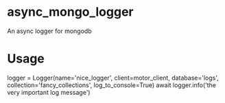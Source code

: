 # async_mongo_logger
An async logger for mongodb

# Usage

logger = Logger(name='nice_logger', client=motor_client, database='logs', collection='fancy_collections', log_to_console=True)
await logger.info('the very important log message')